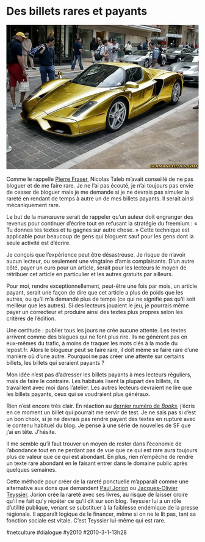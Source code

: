 # Des billets rares et payants

![](_i/3533717924_8f08377fe11.webp)

Comme le rappelle [Pierre Fraser](http://theoriedestendances.com/2010/02/24/bloguer-ou-ne-pas-bloguer-that-is-the-question%E2%80%A6/), Nicolas Taleb m’avait conseillé de ne pas bloguer et de me faire rare. Je ne l’ai pas écouté, je n’ai toujours pas envie de cesser de bloguer mais je me demande si je ne devrais pas simuler la rareté en rendant de temps à autre un de mes billets payants. Il serait ainsi mécaniquement rare.

Le but de la manœuvre serait de rappeler qu’un auteur doit engranger des revenus pour continuer d’écrire tout en refusant la stratégie du freemium : « Tu donnes tes textes et tu gagnes sur autre chose. » Cette technique est applicable pour beaucoup de gens qui bloguent sauf pour les gens dont la seule activité est d’écrire.

Je conçois que l’expérience peut être désastreuse. Je risque de n’avoir aucun lecteur, ou seulement une vingtaine d’amis complaisants. D’un autre côté, payer un euro pour un article, serait pour les lecteurs le moyen de rétribuer cet article en particulier et les autres gratuits par ailleurs.

Pour moi, rendre exceptionnellement, peut-être une fois par mois, un article payant, serait une façon de dire que cet article a plus de poids que les autres, ou qu’il m’a demandé plus de temps (ce qui ne signifie pas qu’il soit meilleur que les autres). Si des lecteurs jouaient le jeu, je pourrais même payer un correcteur et produire ainsi des textes plus propres selon les critères de l’édition.

Une certitude : publier tous les jours ne crée aucune attente. Les textes arrivent comme des blagues qui ne font plus rire. Ils ne génèrent pas en eux-mêmes du trafic, à moins de traquer les mots clés à la mode du lepost.fr. Alors le blogueur peut se faire rare, il doit même se faire rare d’une manière où d’une autre. Pourquoi ne pas créer une attente sur certains billets, les billets qui seraient payants ?

Mon idée n’est pas d’adresser les billets payants à mes lecteurs réguliers, mais de faire le contraire. Les habitués lisent la plupart des billets, ils travaillent avec moi dans l’atelier. Les autres lecteurs devraient ne lire que les billets payants, ceux qui se voudraient plus généraux.

Rien n’est encore très clair. En réaction au [dernier numéro de *Books*](http://www.booksmag.fr/magazine/d/internet-contre-la-democratie.html), j’écris en ce moment un billet qui pourrait me servir de test. Je ne sais pas si c’est un bon choix, si je ne devrais pas rendre payant des textes en rupture avec le contenu habituel du blog. Je pense à une série de nouvelles de SF que j’ai en tête. J’hésite.

Il me semble qu’il faut trouver un moyen de rester dans l’économie de l’abondance tout en ne perdant pas de vue que ce qui est rare aura toujours plus de valeur que ce qui est abondant. En plus, rien n’empêche de rendre un texte rare abondant en le faisant entrer dans le domaine public après quelques semaines.

Cette méthode pour créer de la rareté ponctuelle m’apparaît comme une alternative aux dons que demandent [Paul Jorion](http://www.pauljorion.com/blog/) ou [Jacques-Olivier Teyssier](http://www.montpellier-journal.fr/). Jorion crée la rareté avec ses livres, au risque de laisser croire qu’il ne fait qu’y répéter ce qu’il dit sur son blog. Teyssier lui a un rôle d’utilité publique, venant se substituer à la faiblesse endémique de la presse régionale. Il apparaît logique de le financer, même si on ne le lit pas, tant sa fonction sociale est vitale. C’est Teyssier lui-même qui est rare.

#netculture #dialogue #y2010 #2010-3-1-13h28
